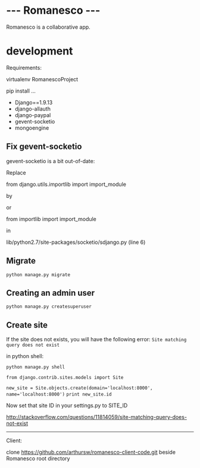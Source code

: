 # --- Romanesco --- #

Romanesco is a collaborative app.

# development

Requirements:

virtualenv RomanescoProject

pip install ...

 - Django==1.9.13
 - django-allauth
 - django-paypal
 - gevent-socketio
 - mongoengine


## Fix gevent-socketio

gevent-socketio is a bit out-of-date:

Replace

from django.utils.importlib import import_module

by



or 

from importlib import import_module

in

lib/python2.7/site-packages/socketio/sdjango.py (line 6)


## Migrate

`python manage.py migrate`


## Creating an admin user

`python manage.py createsuperuser`

## Create site

If the site does not exists, you will have the following error: `Site matching query does not exist`

in python shell:

`python manage.py shell`


`from django.contrib.sites.models import Site`

`new_site = Site.objects.create(domain='localhost:8000', name='localhost:8000')`
`print new_site.id`

Now set that site ID in your settings.py to SITE_ID

http://stackoverflow.com/questions/11814059/site-matching-query-does-not-exist

-------

Client:

clone https://github.com/arthursw/romanesco-client-code.git beside Romanesco root directory



